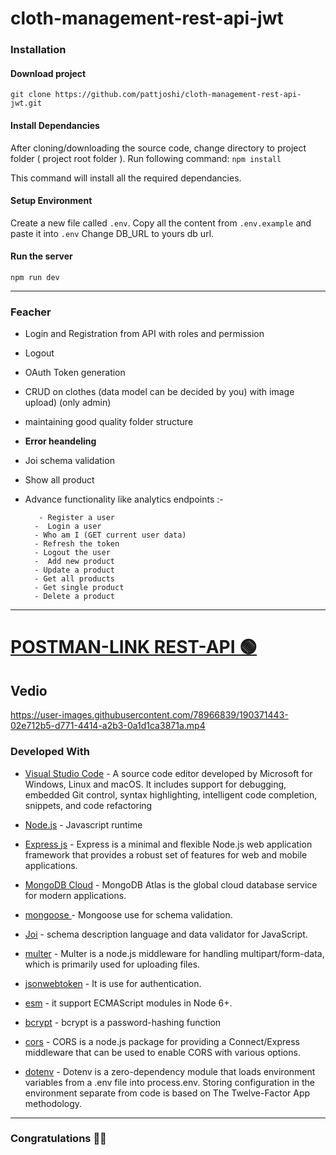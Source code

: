 # cloth-management-rest-api-jwt


### Installation 

#### Download project

`git clone https://github.com/pattjoshi/cloth-management-rest-api-jwt.git`

#### Install Dependancies
After cloning/downloading the source code, change directory to project folder ( project root folder ). 
Run following command: 
`npm install`

This command will install all the required dependancies.

#### Setup Environment
Create a new file called `.env`. 
Copy all the content from `.env.example` and paste it into `.env`
Change DB_URL to yours db url. 

#### Run the server
`npm run dev`


---

### Feacher 
- Login and Registration from API with roles and permission
- Logout
-  OAuth Token generation
- CRUD on clothes (data model can be decided by you) with image upload) (only admin)
- maintaining good quality folder structure
- **Error heandeling**
- Joi schema validation
- Show all product
- Advance functionality like analytics endpoints :-

         - Register a user
        -  Login a user
        - Who am I (GET current user data)
        - Refresh the token
        - Logout the user
        -  Add new product
        - Update a product
        - Get all products
        - Get single product
        - Delete a product

--- 
# [POSTMAN-LINK REST-API 🟢](https://www.getpostman.com/collections/801da7f706c06d694ef0)


## Vedio

https://user-images.githubusercontent.com/78966839/190371443-02e712b5-d771-4414-a2b3-0a1d1ca3871a.mp4


### Developed With

* [Visual Studio Code](https://code.visualstudio.com/) - A source code editor developed by Microsoft for Windows, Linux and macOS. It includes support for debugging, embedded Git control, syntax highlighting, intelligent code completion, snippets, and code refactoring

* [Node.js](https://nodejs.org/en/) - Javascript runtime

* [Express js](http://expressjs.com/) - Express is a minimal and flexible Node.js web application framework that provides a robust set of features for web and mobile applications.

* [MongoDB Cloud](https://www.mongodb.com/) - MongoDB Atlas is the global cloud database service for modern applications.
* [mongoose ](https://mongoosejs.com/) - Mongoose use for schema validation.

* [Joi](https://www.npmjs.com/package/joi) - schema description language and data validator for JavaScript.

* [multer](https://www.npmjs.com/package/multer) - Multer is a node.js middleware for handling multipart/form-data, which is primarily used for uploading files.

* [jsonwebtoken](https://www.npmjs.com/package/jsonwebtoken) - It is use for authentication.
* [esm](https://www.npmjs.com/package/esm) - it support ECMAScript modules in Node 6+.

* [bcrypt](https://www.npmjs.com/package/bcrypt) - bcrypt is a password-hashing function

* [cors](https://www.npmjs.com/package/cors) - CORS is a node.js package for providing a Connect/Express middleware that can be used to enable CORS with various options.

* [dotenv](https://www.npmjs.com/package/dotenv) - Dotenv is a zero-dependency module that loads environment variables from a .env file into process.env. Storing configuration in the environment separate from code is based on The Twelve-Factor App methodology.

---

### Congratulations 🎊🎉

